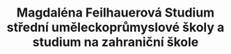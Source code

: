 ---
id: 158e6d6d-a0be-4b2e-b1d4-10b942a19626
title: "Magdaléna Feilhauerová Studium střední uměleckoprůmyslové školy
a studium na zahraniční škole"
price: 50000
year: 2015
description: "Tento příspěvek pomáhá k pokrytí studijních nákladů mladé místní talentované umělkyně Magdalény Feilhauerové. Magdaléna už v minulosti několikrát prokázala, že jí místní komunitní život není lhostejný, když se zapojila do akcí jako třeba zvelebování autobusových zastávek, malování obličejů pro děti na zábavných akcích a mnoha dalších."
kouskovani: false
locationName: undefined
position:
  lng: 17.46553589838146
  lat: 49.06824410472743
---